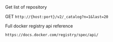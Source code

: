 Get list of repository

GET `http://{host:port}/v2/_catalog?n=1&last=20`

Full docker registry api reference

`https://docs.docker.com/registry/spec/api/`
